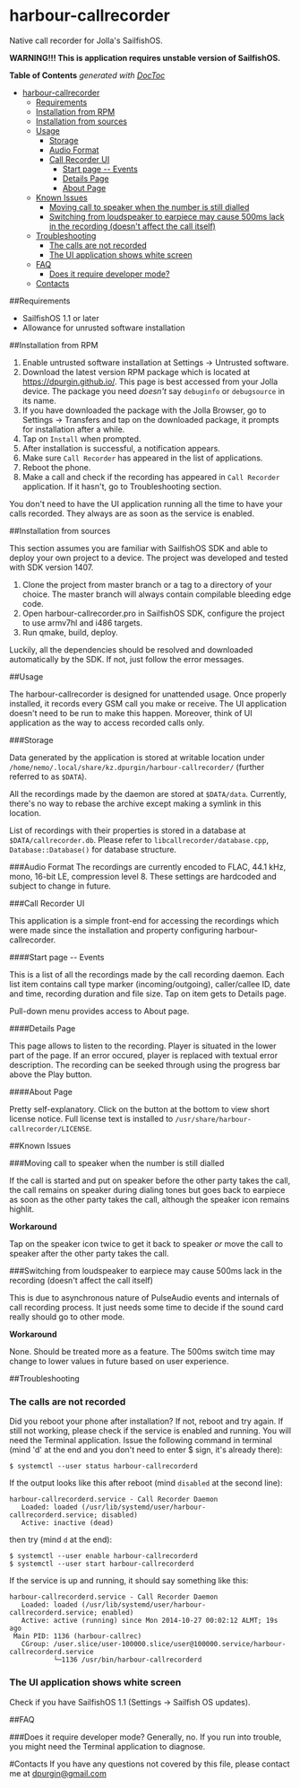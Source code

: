 harbour-callrecorder
====================

Native call recorder for Jolla's SailfishOS.

**WARNING!!! This is application requires unstable version of SailfishOS.**

**Table of Contents**  *generated with [DocToc](http://doctoc.herokuapp.com/)*

- [harbour-callrecorder](#user-content-harbour-callrecorder)
	- [Requirements](#user-content-requirements)
	- [Installation from RPM](#user-content-installation-from-rpm)
	- [Installation from sources](#user-content-installation-from-sources)
	- [Usage](#user-content-usage)
		- [Storage](#user-content-storage)
		- [Audio Format](#user-content-audio-format)
		- [Call Recorder UI](#user-content-call-recorder-ui)
			- [Start page -- Events](#user-content-start-page----events)
			- [Details Page](#user-content-details-page)
			- [About Page](#user-content-about-page)
	- [Known Issues](#user-content-known-issues)
		- [Moving call to speaker when the number is still dialled](#user-content-moving-call-to-speaker-when-the-number-is-still-dialled)
		- [Switching from loudspeaker to earpiece may cause 500ms lack in the recording (doesn't affect the call itself)](#user-content-switching-from-loudspeaker-to-earpiece-may-cause-500ms-lack-in-the-recording-doesnt-affect-the-call-itself)
	- [Troubleshooting](#user-content-troubleshooting)
		- [The calls are not recorded](#user-content-the-calls-are-not-recorded)
		- [The UI application shows white screen](#user-content-the-ui-application-shows-white-screen)
	- [FAQ](#user-content-faq)
		- [Does it require developer mode?](#user-content-does-it-require-developer-mode)
	- [Contacts](#user-content-contacts)

##Requirements

* SailfishOS 1.1 or later
* Allowance for unrusted software installation

##Installation from RPM

1. Enable untrusted software installation at Settings -> Untrusted software.
2. Download the latest version RPM package which is located at https://dpurgin.github.io/. This page is best accessed from your Jolla device. The package you need *doesn't* say `debuginfo` or `debugsource` in its name.
3. If you have downloaded the package with the Jolla Browser, go to Settings -> Transfers and tap on the downloaded package, it prompts for installation after a while.
4. Tap on `Install` when prompted.
5. After installation is successful, a notification appears.
6. Make sure `Call Recorder` has appeared in the list of applications.
6. Reboot the phone.
7. Make a call and check if the recording has appeared in `Call Recorder` application. If it hasn't, go to Troubleshooting section.

You don't need to have the UI application running all the time to have your calls recorded. They always are as soon as the service is enabled. 

##Installation from sources

This section assumes you are familiar with SailfishOS SDK and able to deploy your own project to a device. The project was developed and tested with SDK version 1407.

1. Clone the project from master branch or a tag to a directory of your choice. The master branch will always contain compilable bleeding edge code.
2. Open harbour-callrecorder.pro in SailfishOS SDK, configure the project to use armv7hl and i486 targets.
3. Run qmake, build, deploy. 

Luckily, all the dependencies should be resolved and downloaded automatically by the SDK. If not, just follow the error messages.

##Usage

The harbour-callrecorder is designed for unattended usage. Once properly installed, it records every GSM call you make or receive. The UI application doesn't need to be run to make this happen. Moreover, think of UI application as the way to access recorded calls only.

###Storage

Data generated by the application is stored at writable location under `/home/nemo/.local/share/kz.dpurgin/harbour-callrecorder/` (further referred to as `$DATA`).

All the recordings made by the daemon are stored at `$DATA/data`. Currently, there's no way to rebase the archive except making a symlink in this location. 

List of recordings with their properties is stored in a database at `$DATA/callrecorder.db`. Please refer to `libcallrecorder/database.cpp`, `Database::Database()` for database structure.

###Audio Format
The recordings are currently encoded to FLAC, 44.1 kHz, mono, 16-bit LE, compression level 8. These settings are hardcoded and subject to change in future. 

###Call Recorder UI

This application is a simple front-end for accessing the recordings which were made since the installation and property configuring harbour-callrecorder.

####Start page -- Events

This is a list of all the recordings made by the call recording daemon. Each list item contains call type marker (incoming/outgoing), caller/callee ID, date and time, recording duration and file size. Tap on item gets to Details page. 

Pull-down menu provides access to About page.

####Details Page

This page allows to listen to the recording. Player is situated in the lower part of the page. If an error occured, player is replaced with textual error description. The recording can be seeked through using the progress bar above the Play button.

####About Page

Pretty self-explanatory. Click on the button at the bottom to view short license notice. Full license text is installed to `/usr/share/harbour-callrecorder/LICENSE`.

##Known Issues

###Moving call to speaker when the number is still dialled

If the call is started and put on speaker before the other party takes the call, the call remains on speaker during dialing tones but goes back to earpiece as soon as the other party takes the call, although the speaker icon remains highlit. 

**Workaround**

Tap on the speaker icon twice to get it back to speaker *or* move the call to speaker after the other party takes the call.

###Switching from loudspeaker to earpiece may cause 500ms lack in the recording (doesn't affect the call itself)

This is due to asynchronous nature of PulseAudio events and internals of call recording process. It just needs some time to decide if the sound card really should go to other mode.

**Workaround**

None. Should be treated more as a feature. The 500ms switch time may change to lower values in future based on user experience.

##Troubleshooting

### The calls are not recorded

Did you reboot your phone after installation? If not, reboot and try again. If still not working, please check if the service is enabled and running. You will need the Terminal application. Issue the following command in terminal (mind 'd' at the end and you don't need to enter $ sign, it's already there):

```
$ systemctl --user status harbour-callrecorderd
```

If the output looks like this after reboot (mind `disabled` at the second line):

```
harbour-callrecorderd.service - Call Recorder Daemon
   Loaded: loaded (/usr/lib/systemd/user/harbour-callrecorderd.service; disabled)
   Active: inactive (dead)
```

then try (mind `d` at the end):

```
$ systemctl --user enable harbour-callrecorderd
$ systemctl --user start harbour-callrecorderd
```

If the service is up and running, it should say something like this:

```
harbour-callrecorderd.service - Call Recorder Daemon
   Loaded: loaded (/usr/lib/systemd/user/harbour-callrecorderd.service; enabled)
   Active: active (running) since Mon 2014-10-27 00:02:12 ALMT; 19s ago
 Main PID: 1136 (harbour-callrec)
   CGroup: /user.slice/user-100000.slice/user@100000.service/harbour-callrecorderd.service
           └─1136 /usr/bin/harbour-callrecorderd
```

### The UI application shows white screen

Check if you have SailfishOS 1.1 (Settings -> Sailfish OS updates).

##FAQ

###Does it require developer mode?
Generally, no. If you run into trouble, you might need the Terminal application to diagnose. 

#Contacts
If you have any questions not covered by this file, please contact me at <dpurgin@gmail.com>
